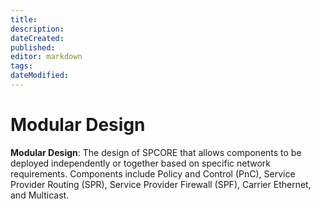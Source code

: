 ```yaml
---
title: 
description: 
dateCreated: 
published: 
editor: markdown
tags: 
dateModified: 
---
```

# Modular Design
**Modular Design**: The design of SPCORE that allows components to be deployed independently or together based on specific network requirements. Components include Policy and Control (PnC), Service Provider Routing (SPR), Service Provider Firewall (SPF), Carrier Ethernet, and Multicast.